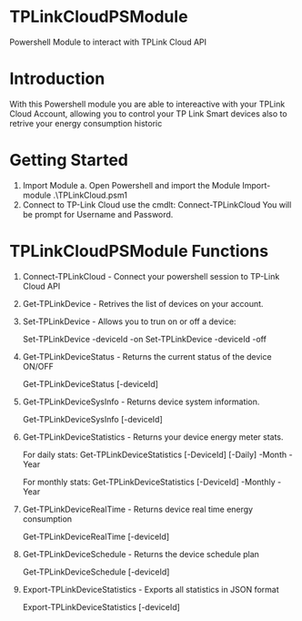 # TPLinkCloudPSModule
Powershell Module to interact with TPLink Cloud API

# Introduction
With this Powershell module you are able to intereactive with your TPLink Cloud Account, 
allowing you to control your TP Link Smart devices also to retrive your energy consumption 
historic

# Getting Started

1.	Import Module
    a. Open Powershell and import the Module
        Import-module .\TPLinkCloud.psm1
2.	Connect to TP-Link Cloud
    use the cmdlt:
    Connect-TPLinkCloud
    You will be prompt for Username and Password.
    
# TPLinkCloudPSModule Functions

1.  Connect-TPLinkCloud -
    Connect your powershell session to TP-Link Cloud API

2.  Get-TPLinkDevice - 
    Retrives the list of devices on your account.
    
3.  Set-TPLinkDevice - 
    Allows you to trun on or off a device:

    Set-TPLinkDevice -deviceId <string> -on 
    Set-TPLinkDevice -deviceId <string> -off 
 
4.  Get-TPLinkDeviceStatus - 
    Returns the current status of the device ON/OFF

    Get-TPLinkDeviceStatus [-deviceId] <string>
    
5.  Get-TPLinkDeviceSysInfo - 
    Returns device system information.
    
    Get-TPLinkDeviceSysInfo [-deviceId] <string>
    
6.  Get-TPLinkDeviceStatistics - 
    Returns your device energy meter stats.
    
    For daily stats: 
    Get-TPLinkDeviceStatistics [-DeviceId] <string> [-Daily] -Month <int> -Year <int>
    
    For monthly stats: 
    Get-TPLinkDeviceStatistics [-DeviceId] <string> -Monthly -Year <int>
    
7.  Get-TPLinkDeviceRealTime - 
    Returns device real time energy consumption
    
    Get-TPLinkDeviceRealTime [-deviceId] <string>

8.  Get-TPLinkDeviceSchedule - 
    Returns the device schedule plan
    
    Get-TPLinkDeviceSchedule [-deviceId] <string>
    
9.  Export-TPLinkDeviceStatistics - 
    Exports all statistics in JSON format
    
    Export-TPLinkDeviceStatistics [-deviceId] <string>
